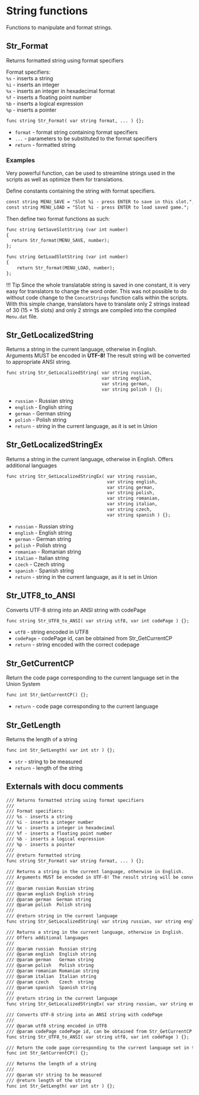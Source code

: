 # String functions
Functions to manipulate and format strings.

## Str_Format
Returns formatted string using format specifiers

Format specifiers:  
`%s` - inserts a string  
`%i` - inserts an integer  
`%x` - inserts an integer in hexadecimal format  
`%f` - inserts a floating point number  
`%b` - inserts a logical expression  
`%p` - inserts a pointer  
```dae
func string Str_Format( var string format, ... ) {};
```

- `format` - format string containing format specifiers
- `...` - parameters to be substituted to the format specifiers
- `return` - formatted string

### Examples

Very powerful function, can be used to streamline strings used in the scripts as well as optimize them for translations.

Define constants containing the string with format specifiers.
```dae
const string MENU_SAVE = "Slot %i - press ENTER to save in this slot.";
const string MENU_LOAD = "Slot %i - press ENTER to load saved game.";
```  
Then define two format functions as such:
```dae
func string GetSaveSlotString (var int number)
{
  return Str_format(MENU_SAVE, number);
};
```
```dae
func string GetLoadSlotString (var int number)
{
    return Str_format(MENU_LOAD, number);
};
```
!!! Tip
    Since the whole translatable string is saved in one constant, it is very easy for translators to change the word order. This was not possible to do without code change to the `ConcatStrings` function calls within the scripts.  
    With this simple change, translators have to translate only 2 strings instead of 30 (15 + 15 slots) and only 2 strings are compiled into the compiled `Menu.dat` file.

## Str_GetLocalizedString
Returns a string in the current language, otherwise in English.  
Arguments MUST be encoded in **UTF-8!** The result string will be converted to appropriate ANSI string.

```dae
func string Str_GetLocalizedString( var string russian,
                                    var string english,
                                    var string german,
                                    var string polish ) {};
```

- `russian` - Russian string
- `english` - English string
- `german` - German string
- `polish` - Polish string
- `return` - string in the current language, as it is set in Union

## Str_GetLocalizedStringEx
Returns a string in the current language, otherwise in English.
Offers additional languages

```dae
func string Str_GetLocalizedStringEx( var string russian, 
                                      var string english,
                                      var string german,
                                      var string polish,
                                      var string romanian,
                                      var string italian,
                                      var string czech,
                                      var string spanish ) {};
```

- `russian` - Russian string
- `english` - English string
- `german` - German string
- `polish` - Polish string
- `romanian` - Romanian string
- `italian` - Italian string
- `czech` - Czech  string
- `spanish` - Spanish string
- `return` - string in the current language, as it is set in Union

## Str_UTF8_to_ANSI
Converts UTF-8 string into an ANSI string with codePage
```dae
func string Str_UTF8_to_ANSI( var string utf8, var int codePage ) {};
```

- `utf8` - string encoded in UTF8
- `codePage` - codePage id, can be obtained from Str_GetCurrentCP
- `return` - string encoded with the correct codepage

## Str_GetCurrentCP
Return the code page corresponding to the current language set in the Union System
```dae
func int Str_GetCurrentCP() {};
```

- `return` - code page corresponding to the current language

## Str_GetLength
Returns the length of a string
```dae
func int Str_GetLength( var int str ) {};
```

- `str` - string to be measured
- `return` - length of the string

## Externals with docu comments

```dae
/// Returns formatted string using format specifiers
/// 
/// Format specifiers:
/// %s - inserts a string
/// %i - inserts a integer number
/// %x - inserts a integer in hexadecimal
/// %f - inserts a floating point number
/// %b - inserts a logical expression
/// %p - inserts a pointer
/// 
/// @return formatted string
func string Str_Format( var string format, ... ) {};

/// Returns a string in the current language, otherwise in English.
/// Arguments MUST be encoded in UTF-8! The result string will be converted to apropriate ANSI string.
///
/// @param russian Russian string
/// @param english English string
/// @param german  German string
/// @param polish  Polish string
///
/// @return string in the current language
func string Str_GetLocalizedString( var string russian, var string english, var string german, var string polish ) {};

/// Returns a string in the current language, otherwise in English.
/// Offers additional languages
///
/// @param russian  Russian string
/// @param english  English string
/// @param german   German string
/// @param polish   Polish string
/// @param romanian Romanian string
/// @param italian  Italian string
/// @param czech    Czech  string
/// @param spanish  Spanish string
///
/// @return string in the current language
func string Str_GetLocalizedStringEx( var string russian, var string english, var string german, var string polish, var string romanian, var string italian, var string czech, var string spanish ) {};

/// Converts UTF-8 string into an ANSI string with codePage
///
/// @param utf8 string encoded in UTF8
/// @param codePage codePage id, can be obtained from Str_GetCurrentCP 
func string Str_UTF8_to_ANSI( var string utf8, var int codePage ) {};

/// Return the code page corresponding to the current language set in the Union System
func int Str_GetCurrentCP() {};

/// Returns the length of a string
///
/// @param str string to be measured
/// @return length of the string
func int Str_GetLength( var int str ) {};
```
